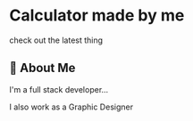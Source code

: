 
# Calculator made by me

check out the latest thing

## 🚀 About Me
I'm a full stack developer...

I also work as a Graphic Designer

